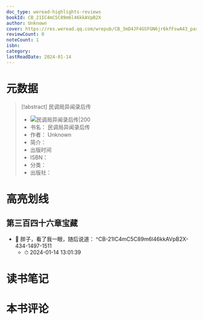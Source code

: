 ```yaml
---
doc_type: weread-highlights-reviews
bookId: CB_21IC4mC5C89m6l46kkAVpB2X
author: Unknown
cover: https://res.weread.qq.com/wrepub/CB_3mD4JF4GSFGN6jr6kfFswA43_parsecover
reviewCount: 0
noteCount: 1
isbn: 
category: 
lastReadDate: 2024-01-14
---
```

# 元数据
> [!abstract] 民调局异闻录后传
> - ![ 民调局异闻录后传|200](https://res.weread.qq.com/wrepub/CB_3mD4JF4GSFGN6jr6kfFswA43_parsecover)
> - 书名： 民调局异闻录后传
> - 作者： Unknown
> - 简介： 
> - 出版时间 
> - ISBN： 
> - 分类： 
> - 出版社： 


# 高亮划线

## 第三百四十六章宝藏


- 📌 胖子，看了我一眼，随后说道： ^CB-21IC4mC5C89m6l46kkAVpB2X-434-1497-1511
    - ⏱ 2024-01-14 13:01:39 
# 读书笔记

# 本书评论
